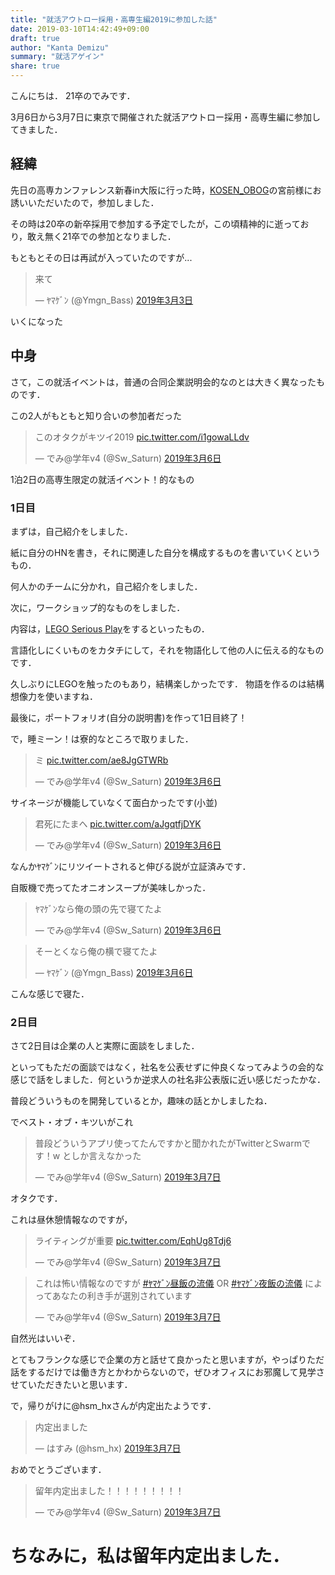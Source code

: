 ```yaml
---
title: "就活アウトロー採用・高専生編2019に参加した話"
date: 2019-03-10T14:42:49+09:00
draft: true
author: "Kanta Demizu"
summary: "就活アゲイン"
share: true
---
```


こんにちは．
21卒のでみです．

3月6日から3月7日に東京で開催された就活アウトロー採用・高専生編に参加してきました．

## 経緯
先日の高専カンファレンス新春in大阪に行った時，[KOSEN_OBOG](https://twitter.com/KosenObog)の宮前様にお誘いいただいたので，参加しました．

その時は20卒の新卒採用で参加する予定でしたが，この頃精神的に逝っており，敢え無く21卒での参加となりました．

もともとその日は再試が入っていたのですが...
<blockquote class="twitter-tweet" data-lang="ja"><p lang="ja" dir="ltr">来て</p>&mdash; ﾔﾏｹﾞﾝ (@Ymgn_Bass) <a href="https://twitter.com/Ymgn_Bass/status/1102199237901602817?ref_src=twsrc%5Etfw">2019年3月3日</a></blockquote>
<script async src="https://platform.twitter.com/widgets.js" charset="utf-8"></script>

いくになった

## 中身
さて，この就活イベントは，普通の合同企業説明会的なのとは大きく異なったものです．

この2人がもともと知り合いの参加者だった
<blockquote class="twitter-tweet" data-lang="ja"><p lang="ja" dir="ltr">このオタクがキツイ2019 <a href="https://t.co/i1gowaLLdv">pic.twitter.com/i1gowaLLdv</a></p>&mdash; でみ@学年v4 (@Sw_Saturn) <a href="https://twitter.com/Sw_Saturn/status/1103228806909747201?ref_src=twsrc%5Etfw">2019年3月6日</a></blockquote>
<script async src="https://platform.twitter.com/widgets.js" charset="utf-8"></script>

1泊2日の高専生限定の就活イベント！的なもの

### 1日目
まずは，自己紹介をしました．

紙に自分のHNを書き，それに関連した自分を構成するものを書いていくというもの．

何人かのチームに分かれ，自己紹介をしました．

次に，ワークショップ的なものをしました．

内容は，[LEGO Serious Play](http://www.seriousplay.jp/)をするといったもの．

言語化しにくいものをカタチにして，それを物語化して他の人に伝える的なものです．

久しぶりにLEGOを触ったのもあり，結構楽しかったです．
物語を作るのは結構想像力を使いますね．

最後に，ポートフォリオ(自分の説明書)を作って1日目終了！
<br />

で，睡ミーン！は寮的なところで取りました．
<blockquote class="twitter-tweet" data-lang="ja"><p lang="ja" dir="ltr">ミ <a href="https://t.co/ae8JgGTWRb">pic.twitter.com/ae8JgGTWRb</a></p>&mdash; でみ@学年v4 (@Sw_Saturn) <a href="https://twitter.com/Sw_Saturn/status/1103254362627825665?ref_src=twsrc%5Etfw">2019年3月6日</a></blockquote>
<script async src="https://platform.twitter.com/widgets.js" charset="utf-8"></script>

サイネージが機能していなくて面白かったです(小並)

<blockquote class="twitter-tweet" data-lang="ja"><p lang="ja" dir="ltr">君死にたまへ <a href="https://t.co/aJgqtfjDYK">pic.twitter.com/aJgqtfjDYK</a></p>&mdash; でみ@学年v4 (@Sw_Saturn) <a href="https://twitter.com/Sw_Saturn/status/1103261652550529024?ref_src=twsrc%5Etfw">2019年3月6日</a></blockquote>
<script async src="https://platform.twitter.com/widgets.js" charset="utf-8"></script>

なんかﾔﾏｹﾞﾝにリツイートされると伸びる説が立証済みです．

自販機で売ってたオニオンスープが美味しかった．

<blockquote class="twitter-tweet" data-lang="ja"><p lang="ja" dir="ltr">ﾔﾏｹﾞﾝなら俺の頭の先で寝てたよ</p>&mdash; でみ@学年v4 (@Sw_Saturn) <a href="https://twitter.com/Sw_Saturn/status/1103430275902521344?ref_src=twsrc%5Etfw">2019年3月6日</a></blockquote>
<script async src="https://platform.twitter.com/widgets.js" charset="utf-8"></script>

<blockquote class="twitter-tweet" data-lang="ja"><p lang="ja" dir="ltr">そーとくなら俺の横で寝てたよ</p>&mdash; ﾔﾏｹﾞﾝ (@Ymgn_Bass) <a href="https://twitter.com/Ymgn_Bass/status/1103429060628115456?ref_src=twsrc%5Etfw">2019年3月6日</a></blockquote>
<script async src="https://platform.twitter.com/widgets.js" charset="utf-8"></script>

こんな感じで寝た．

### 2日目

さて2日目は企業の人と実際に面談をしました．

といってもただの面談ではなく，社名を公表せずに仲良くなってみようの会的な感じで話をしました．何というか逆求人の社名非公表版に近い感じだったかな．

普段どういうものを開発しているとか，趣味の話とかしましたね．

でベスト・オブ・キツいがこれ
<blockquote class="twitter-tweet" data-lang="ja"><p lang="ja" dir="ltr">普段どういうアプリ使ってたんですかと聞かれたがTwitterとSwarmです！w としか言えなかった</p>&mdash; でみ@学年v4 (@Sw_Saturn) <a href="https://twitter.com/Sw_Saturn/status/1103497460196859904?ref_src=twsrc%5Etfw">2019年3月7日</a></blockquote>
<script async src="https://platform.twitter.com/widgets.js" charset="utf-8"></script>

オタクです．

これは昼休憩情報なのですが，
<blockquote class="twitter-tweet" data-lang="ja"><p lang="ja" dir="ltr">ライティングが重要 <a href="https://t.co/EqhUg8Tdj6">pic.twitter.com/EqhUg8Tdj6</a></p>&mdash; でみ@学年v4 (@Sw_Saturn) <a href="https://twitter.com/Sw_Saturn/status/1103499960354390016?ref_src=twsrc%5Etfw">2019年3月7日</a></blockquote>
<script async src="https://platform.twitter.com/widgets.js" charset="utf-8"></script>

<blockquote class="twitter-tweet" data-lang="ja"><p lang="ja" dir="ltr">これは怖い情報なのですが <a href="https://twitter.com/hashtag/%EF%BE%94%EF%BE%8F%EF%BD%B9%EF%BE%9E%EF%BE%9D%E6%98%BC%E9%A3%AF%E3%81%AE%E6%B5%81%E5%84%80?src=hash&amp;ref_src=twsrc%5Etfw">#ﾔﾏｹﾞﾝ昼飯の流儀</a> OR <a href="https://twitter.com/hashtag/%EF%BE%94%EF%BE%8F%EF%BD%B9%EF%BE%9E%EF%BE%9D%E5%A4%9C%E9%A3%AF%E3%81%AE%E6%B5%81%E5%84%80?src=hash&amp;ref_src=twsrc%5Etfw">#ﾔﾏｹﾞﾝ夜飯の流儀</a> によってあなたの利き手が選別されています</p>&mdash; でみ@学年v4 (@Sw_Saturn) <a href="https://twitter.com/Sw_Saturn/status/1103495343226810369?ref_src=twsrc%5Etfw">2019年3月7日</a></blockquote>
<script async src="https://platform.twitter.com/widgets.js" charset="utf-8"></script>

自然光はいいぞ．

とてもフランクな感じで企業の方と話せて良かったと思いますが，やっぱりただ話をするだけでは働き方とかわからないので，ぜひオフィスにお邪魔して見学させていただきたいと思います．

で，帰りがけに@hsm_hxさんが内定出たようです．
<blockquote class="twitter-tweet" data-lang="ja"><p lang="ja" dir="ltr">内定出ました</p>&mdash; はすみ (@hsm_hx) <a href="https://twitter.com/hsm_hx/status/1103541494466543616?ref_src=twsrc%5Etfw">2019年3月7日</a></blockquote>
<script async src="https://platform.twitter.com/widgets.js" charset="utf-8"></script>

おめでとうございます．

<blockquote class="twitter-tweet" data-lang="ja"><p lang="ja" dir="ltr">留年内定出ました！！！！！！！！！</p>&mdash; でみ@学年v4 (@Sw_Saturn) <a href="https://twitter.com/Sw_Saturn/status/1103552589470167041?ref_src=twsrc%5Etfw">2019年3月7日</a></blockquote>
<script async src="https://platform.twitter.com/widgets.js" charset="utf-8"></script>

# ちなみに，私は留年内定出ました．



